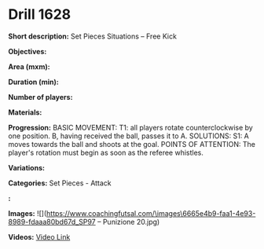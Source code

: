 # Drill 1628

**Short description:**
Set Pieces Situations – Free Kick

**Objectives:**


**Area (mxm):**


**Duration (min):**


**Number of players:**


**Materials:**


**Progression:**
BASIC MOVEMENT: T1: all players rotate counterclockwise by one position. B, having received the ball, passes it to A. SOLUTIONS: S1: A moves towards the ball and shoots at the goal. POINTS OF ATTENTION: The player's rotation must begin as soon as the referee whistles.

**Variations:**


**Categories:**
Set Pieces - Attack

**:**


**Images:**
![](https://www.coachingfutsal.com/\images\6665e4b9-faa1-4e93-8989-fdaaa80bd67d_SP97 – Punizione 20.jpg)

**Videos:**
[Video Link](https://www.youtube.com/embed/79QmaAb3HNc)

